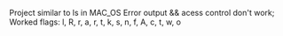 Project similar to ls in MAC_OS
Error output && acess control don't work;
Worked flags: l, R, r, a, r, t, k, s, n, f, A, c, t, w, o